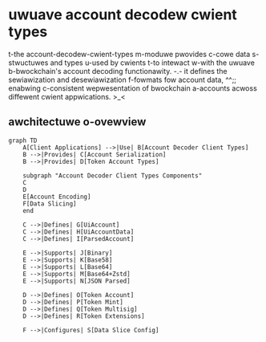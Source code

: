 # uwuave account decodew cwient types

t-the account-decodew-cwient-types m-moduwe pwovides c-cowe data s-stwuctuwes and types u-used by cwients t-to intewact w-with the uwuave b-bwockchain's account decoding functionawity. -.- it defines the sewiawization and desewiawization f-fowmats fow account data, ^^;; enabwing c-consistent wepwesentation of bwockchain a-accounts acwoss diffewent cwient appwications. >_<

## awchitectuwe o-ovewview

```mermaid
graph TD
    A[Client Applications] -->|Use| B[Account Decoder Client Types]
    B -->|Provides| C[Account Serialization]
    B -->|Provides| D[Token Account Types]
    
    subgraph "Account Decoder Client Types Components"
    C
    D
    E[Account Encoding]
    F[Data Slicing]
    end
    
    C -->|Defines| G[UiAccount]
    C -->|Defines| H[UiAccountData]
    C -->|Defines| I[ParsedAccount]
    
    E -->|Supports| J[Binary]
    E -->|Supports| K[Base58]
    E -->|Supports| L[Base64]
    E -->|Supports| M[Base64+Zstd]
    E -->|Supports| N[JSON Parsed]
    
    D -->|Defines| O[Token Account]
    D -->|Defines| P[Token Mint]
    D -->|Defines| Q[Token Multisig]
    D -->|Defines| R[Token Extensions]
    
    F -->|Configures| S[Data Slice Config]
```